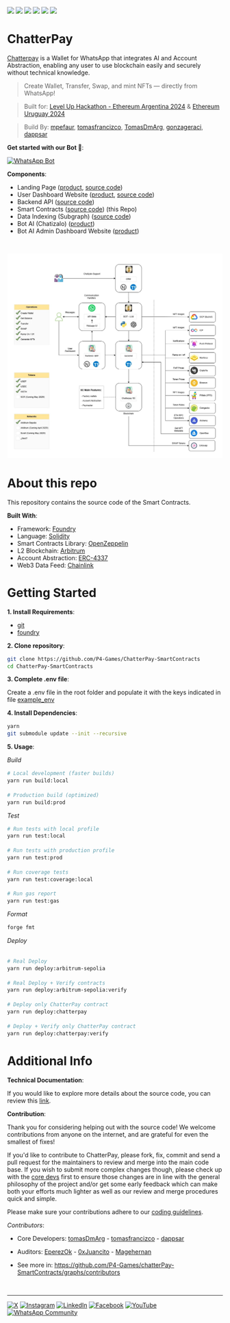 ![](https://img.shields.io/badge/Solidity-informational?style=flat&logo=solidity&logoColor=white&color=6aa6f8)
![](https://img.shields.io/badge/Foundry-informational?style=flat&logo=foundry&logoColor=white&color=6aa6f8)
![](https://img.shields.io/badge/Blockchain-informational?style=flat&logo=blockchain&logoColor=white&color=6aa6f8)
![](https://img.shields.io/badge/Smart_Contracts-informational?style=flat&logo=smartcontracts&logoColor=white&color=6aa6f8)
![](https://img.shields.io/badge/api3-informational?style=flat&logo=api3&logoColor=white&color=6aa6f8)
![](https://img.shields.io/badge/scroll_L2-informational?style=flat&logo=scroll&logoColor=white&color=6aa6f8)

# ChatterPay

[Chatterpay](https://chatterpay.net) is a Wallet for WhatsApp that integrates AI and Account Abstraction, enabling any user to use blockchain easily and securely without technical knowledge.

> Create Wallet, Transfer, Swap, and mint NFTs — directly from WhatsApp!

> Built for: [Level Up Hackathon - Ethereum Argentina 2024](https://ethereumargentina.org/) & [Ethereum Uruguay 2024](https://www.ethereumuruguay.org/)

> Build By: [mpefaur](https://github.com/mpefaur), [tomasfrancizco](https://github.com/tomasfrancizco), [TomasDmArg](https://github.com/TomasDmArg), [gonzageraci](https://github.com/gonzageraci), [dappsar](https://github.com/dappsar)


**Get started with our Bot 🤖**:

[![WhatsApp Bot](https://img.shields.io/badge/Start%20on%20WhatsApp-25D366.svg?style=flat&logo=whatsapp&logoColor=white)](https://wa.me/5491164629653)


**Components**:

- Landing Page ([product](https://chatterpay.net), [source code](https://github.com/P4-Games/ChatterPay))
- User Dashboard Website ([product](https://chatterpay.net/dashboard), [source code](https://github.com/P4-Games/ChatterPay))
- Backend API ([source code](https://github.com/P4-Games/ChatterPay-Backend)) 
- Smart Contracts ([source code](https://github.com/P4-Games/ChatterPay-SmartContracts)) (this Repo)
- Data Indexing (Subgraph) ([source code](https://github.com/P4-Games/ChatterPay-Subgraph))
- Bot AI (Chatizalo) ([product](https://chatizalo.com/))
- Bot AI Admin Dashboard Website ([product](https://app.chatizalo.com/))

<p>&nbsp;</p>

![Componentes Interactions](.doc/technical-overview/images/chatterpay-architecture-conceptual-view.jpg)

# About this repo

This repository contains the source code of the Smart Contracts.

**Built With**:

- Framework: [Foundry](https://github.com/foundry-rs/foundry)
- Language: [Solidity](https://solidity-es.readthedocs.io/)
- Smart Contracts Library: [OpenZeppelin](https://www.openzeppelin.com/)
- L2 Blockchain: [Arbitrum](https://github.com/OffchainLabs/arbitrum)
- Account Abstraction: [ERC-4337](https://www.alchemy.com/learn/account-abstraction)
- Web3 Data Feed: [Chainlink](https://github.com/smartcontractkit/chainlink)

# Getting Started

__1. Install Requirements__:

- [git](https://git-scm.com/)
- [foundry](https://book.getfoundry.sh/getting-started/installation)

__2. Clone repository__:

```bash
git clone https://github.com/P4-Games/ChatterPay-SmartContracts
cd ChatterPay-SmartContracts
```

__3. Complete .env file__: 

Create a .env file in the root folder and populate it with the keys indicated in file [example_env](./example_env)

__4. Install Dependencies__:

```bash
yarn
git submodule update --init --recursive
```

__5. Usage__:

_Build_
```bash
# Local development (faster builds)
yarn run build:local

# Production build (optimized)
yarn run build:prod
```

_Test_
```bash
# Run tests with local profile
yarn run test:local

# Run tests with production profile
yarn run test:prod

# Run coverage tests
yarn run test:coverage:local

# Run gas report
yarn run test:gas
```

_Format_
```bash
forge fmt
```

_Deploy_
```bash

# Real Deploy
yarn run deploy:arbitrum-sepolia

# Real Deploy + Verify contracts
yarn run deploy:arbitrum-sepolia:verify

# Deploy only ChatterPay contract
yarn run deploy:chatterpay

# Deploy + Verify only ChatterPay contract
yarn run deploy:chatterpay:verify
```

# Additional Info

**Technical Documentation**:

If you would like to explore more details about the source code, you can review this [link](.doc/content.md).

**Contribution**:

Thank you for considering helping out with the source code! We welcome contributions from anyone on the internet, and are grateful for even the smallest of fixes!

If you'd like to contribute to ChatterPay, please fork, fix, commit and send a pull request for the maintainers to review and merge into the main code base. If you wish to submit more complex changes though, please check up with the [core devs](https://github.com/P4-Games/chatterPay-SmartContracts/graphs/contributors) first to ensure those changes are in line with the general philosophy of the project and/or get some early feedback which can make both your efforts much lighter as well as our review and merge procedures quick and simple.

Please make sure your contributions adhere to our [coding guidelines](./.doc/development/coding-guidelines.md).

_Contributors_: 

* Core Developers: [tomasDmArg](https://github.com/TomasDmArg) - [tomasfrancizco](https://github.com/tomasfrancizco) - [dappsar](https://github.com/dappsar)

* Auditors: [EperezOk](https://github.com/EperezO) - [0xJuancito](https://github.com/0xJuancito) - [Magehernan](https://github.com/Magehernan)

* See more in: <https://github.com/P4-Games/chatterPay-SmartContracts/graphs/contributors>

<p>&nbsp;</p>

---

[![X](https://img.shields.io/badge/X-%231DA1F2.svg?style=flat&logo=twitter&logoColor=white)](https://x.com/chatterpay)
[![Instagram](https://img.shields.io/badge/Instagram-%23E4405F.svg?style=flat&logo=instagram&logoColor=white)](https://www.instagram.com/chatterpayofficial)
[![LinkedIn](https://img.shields.io/badge/LinkedIn-%230077B5.svg?style=flat&logo=linkedin&logoColor=white)](https://www.linkedin.com/company/chatterpay)
[![Facebook](https://img.shields.io/badge/Facebook-%231877F2.svg?style=flat&logo=facebook&logoColor=white)](https://www.facebook.com/chatterpay)
[![YouTube](https://img.shields.io/badge/YouTube-%23FF0000.svg?style=flat&logo=youtube&logoColor=white)](https://www.youtube.com/@chatterpay)
[![WhatsApp Community](https://img.shields.io/badge/WhatsApp%20Community-25D366.svg?style=flat&logo=whatsapp&logoColor=white)](https://chat.whatsapp.com/HZJrBEUYyoF8FtchfJhzmZ)
